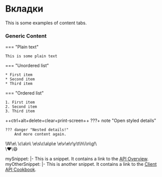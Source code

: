 
# Вкладки

This is some examples of content tabs.

### Generic Content

=== "Plain text"

    This is some plain text

=== "Unordered list"

    * First item
    * Second item
    * Third item

=== "Ordered list"

    1. First item
    2. Second item
    3. Third item
++ctrl+alt+delete+clear+print-screen++
???+ note "Open styled details"

    ??? danger "Nested details!"
        And more content again.
\W\e\ \c\a\n\ \e\s\c\a\p\e
\e\v\e\r\y\t\h\i\n\g\!\ \
\❤\😄

mySnippet: |-
    This is a snippet.
    It contains a link to the [API Overview](index.md).
myOtherSnippet: |-
    This is another snippet.
    It contains a link to the [Client API Cookbook](admonitions.md).

